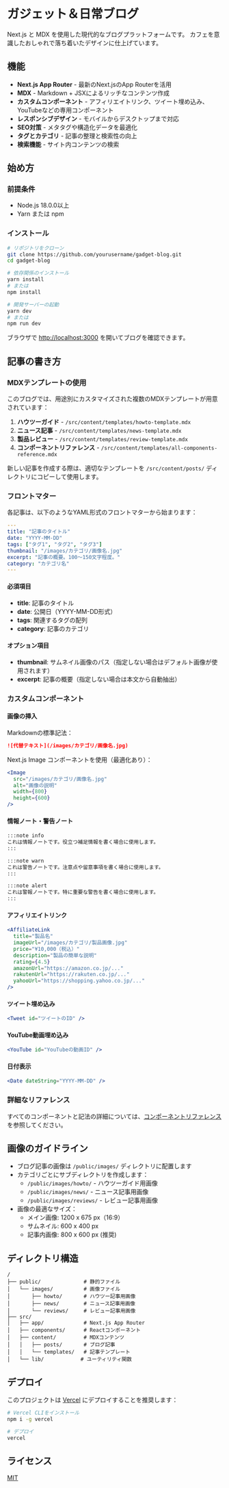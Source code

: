 # ガジェット＆日常ブログ

Next.js と MDX を使用した現代的なブログプラットフォームです。
カフェを意識したおしゃれで落ち着いたデザインに仕上げています。

## 機能

- **Next.js App Router** - 最新のNext.jsのApp Routerを活用
- **MDX** - Markdown + JSXによるリッチなコンテンツ作成
- **カスタムコンポーネント** - アフィリエイトリンク、ツイート埋め込み、YouTubeなどの専用コンポーネント
- **レスポンシブデザイン** - モバイルからデスクトップまで対応
- **SEO対策** - メタタグや構造化データを最適化
- **タグとカテゴリ** - 記事の整理と検索性の向上
- **検索機能** - サイト内コンテンツの検索

## 始め方

### 前提条件

- Node.js 18.0.0以上
- Yarn または npm

### インストール

```bash
# リポジトリをクローン
git clone https://github.com/yourusername/gadget-blog.git
cd gadget-blog

# 依存関係のインストール
yarn install
# または
npm install

# 開発サーバーの起動
yarn dev
# または
npm run dev
```

ブラウザで [http://localhost:3000](http://localhost:3000) を開いてブログを確認できます。

## 記事の書き方

### MDXテンプレートの使用

このブログでは、用途別にカスタマイズされた複数のMDXテンプレートが用意されています：

1. **ハウツーガイド** - `/src/content/templates/howto-template.mdx`
2. **ニュース記事** - `/src/content/templates/news-template.mdx`
3. **製品レビュー** - `/src/content/templates/review-template.mdx`
4. **コンポーネントリファレンス** - `/src/content/templates/all-components-reference.mdx`

新しい記事を作成する際は、適切なテンプレートを `/src/content/posts/` ディレクトリにコピーして使用します。

### フロントマター

各記事は、以下のようなYAML形式のフロントマターから始まります：

```yaml
---
title: "記事のタイトル"
date: "YYYY-MM-DD"
tags: ["タグ1", "タグ2", "タグ3"]
thumbnail: "/images/カテゴリ/画像名.jpg"
excerpt: "記事の概要。100〜150文字程度。"
category: "カテゴリ名"
---
```

#### 必須項目

- **title**: 記事のタイトル
- **date**: 公開日（YYYY-MM-DD形式）
- **tags**: 関連するタグの配列
- **category**: 記事のカテゴリ

#### オプション項目

- **thumbnail**: サムネイル画像のパス（指定しない場合はデフォルト画像が使用されます）
- **excerpt**: 記事の概要（指定しない場合は本文から自動抽出）

### カスタムコンポーネント

#### 画像の挿入

Markdownの標準記法：
```markdown
![代替テキスト](/images/カテゴリ/画像名.jpg)
```

Next.js Image コンポーネントを使用（最適化あり）：
```jsx
<Image 
  src="/images/カテゴリ/画像名.jpg" 
  alt="画像の説明" 
  width={800} 
  height={600} 
/>
```

#### 情報ノート・警告ノート

```markdown
:::note info
これは情報ノートです。役立つ補足情報を書く場合に使用します。
:::

:::note warn
これは警告ノートです。注意点や留意事項を書く場合に使用します。
:::

:::note alert
これは警報ノートです。特に重要な警告を書く場合に使用します。
:::
```

#### アフィリエイトリンク

```jsx
<AffiliateLink
  title="製品名"
  imageUrl="/images/カテゴリ/製品画像.jpg"
  price="¥10,000（税込）"
  description="製品の簡単な説明"
  rating={4.5}
  amazonUrl="https://amazon.co.jp/..."
  rakutenUrl="https://rakuten.co.jp/..."
  yahooUrl="https://shopping.yahoo.co.jp/..."
/>
```

#### ツイート埋め込み

```jsx
<Tweet id="ツイートのID" />
```

#### YouTube動画埋め込み

```jsx
<YouTube id="YouTubeの動画ID" />
```

#### 日付表示

```jsx
<Date dateString="YYYY-MM-DD" />
```

### 詳細なリファレンス

すべてのコンポーネントと記法の詳細については、[コンポーネントリファレンス](/src/content/templates/all-components-reference.mdx)を参照してください。

## 画像のガイドライン

- ブログ記事の画像は `/public/images/` ディレクトリに配置します
- カテゴリごとにサブディレクトリを作成します：
  - `/public/images/howto/` - ハウツーガイド用画像
  - `/public/images/news/` - ニュース記事用画像
  - `/public/images/reviews/` - レビュー記事用画像
- 画像の最適なサイズ：
  - メイン画像: 1200 x 675 px（16:9）
  - サムネイル: 600 x 400 px
  - 記事内画像: 800 x 600 px (推奨)

## ディレクトリ構造

```
/
├── public/              # 静的ファイル
│   └── images/          # 画像ファイル
│       ├── howto/       # ハウツー記事用画像
│       ├── news/        # ニュース記事用画像
│       └── reviews/     # レビュー記事用画像
├── src/
│   ├── app/             # Next.js App Router
│   ├── components/      # Reactコンポーネント
│   ├── content/         # MDXコンテンツ
│   │   ├── posts/       # ブログ記事
│   │   └── templates/   # 記事テンプレート
│   └── lib/            # ユーティリティ関数
```

## デプロイ

このプロジェクトは [Vercel](https://vercel.com) にデプロイすることを推奨します：

```bash
# Vercel CLIをインストール
npm i -g vercel

# デプロイ
vercel
```

## ライセンス

[MIT](LICENSE)